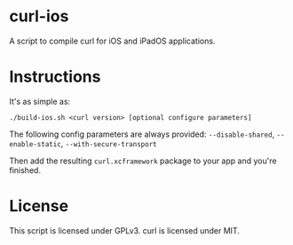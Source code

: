 # curl-ios

A script to compile curl for iOS and iPadOS applications.

# Instructions

It's as simple as:

```
./build-ios.sh <curl version> [optional configure parameters]
```

The following config parameters are always provided: `--disable-shared`, `--enable-static`, `--with-secure-transport`

Then add the resulting `curl.xcframework` package to your app and you're finished.

# License

This script is licensed under GPLv3. curl is licensed under MIT.
